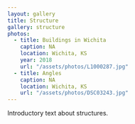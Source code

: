 ```yaml
---
layout: gallery
title: Structure
gallery: structure
photos:
  - title: Buildings in Wichita
    caption: NA
    location: Wichita, KS
    year: 2018
    url: "/assets/photos/L1000287.jpg"
  - title: Angles
    caption: NA
    location: Wichita, KS
    url: "/assets/photos/DSC03243.jpg"
---
```

<p>Introductory text about structures.</p>
